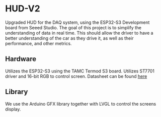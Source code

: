# HUD-V2
Upgraded HUD for the DAQ system, using the ESP32-S3 Development board from Seeed Studio. The goal of this project is to simplify the understanding of data in real time. This should allow the driver to have a better understanding of the car as they drive it, as well as their performance, and other metrics.

## Hardware
Utilizes the ESP32-S3 using the TAMC Termod S3 board. Utilizes ST7701 driver and 16-bit RGB to control screen. Datasheet can be found [here](https://files.seeedstudio.com/products/ZX4D30NE01S-UR-4827.pdf)

## Library
We use the Arduino GFX library together with LVGL to control the screens display.

